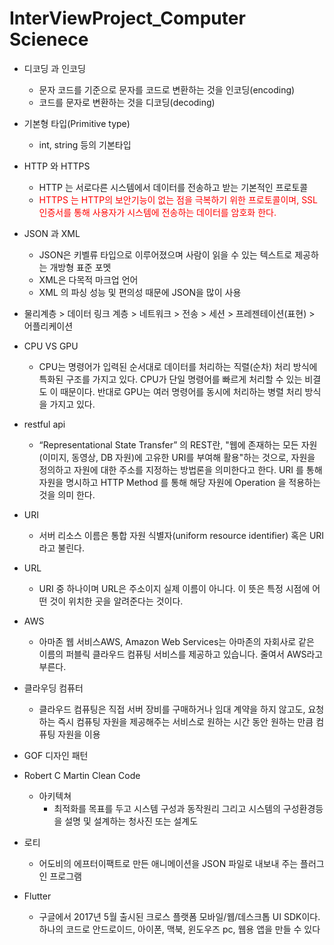 # InterViewProject_Computer Scienece

* 디코딩 과 인코딩
  * 문자 코드를 기준으로 문자를 코드로 변환하는 것을 인코딩(encoding)
  * 코드를 문자로 변환하는 것을 디코딩(decoding)

* 기본형 타입(Primitive type)
  * int, string 등의 기본타입

* HTTP 와 HTTPS
    * HTTP 는 서로다른 시스템에서 데이터를 전송하고 받는 기본적인 프로토콜
    * <span style="color:red">HTTPS 는 HTTP의 보안기능이 없는 점을 극복하기 위한 프로토콜이며, SSL 인증서를 통해 사용자가 시스템에 전송하는 데이터를 암호화 한다.</span>
    
* JSON 과 XML
    * JSON은 키벨류 타입으로 이루어졌으며 사람이 읽을 수 있는 텍스트로 제공하는 개방형 표준 포멧
    * XML은 다목적 마크업 언어
    * XML 의 파싱 성능 및 편의성 때문에 JSON을 많이 사용

* 물리계층 > 데이터 링크 계층 > 네트워크 > 전송 > 세션 > 프레젠테이션(표현) > 어플리케이션 

* CPU VS GPU
  * CPU는 명령어가 입력된 순서대로 데이터를 처리하는 직렬(순차) 처리 방식에 특화된 구조를 가지고 있다. CPU가 단일 명령어를 빠르게 처리할 수 있는 비결도 이 때문이다. 반대로 GPU는 여러 명령어를 동시에 처리하는 병렬 처리 방식을 가지고 있다.

* restful api
   * “Representational State Transfer” 의 REST란, "웹에 존재하는 모든 자원(이미지, 동영상, DB 자원)에 고유한 URI를 부여해 활용"하는 것으로, 자원을 정의하고 자원에 대한 주소를 지정하는 방법론을 의미한다고 한다. URI 를 통해 자원을 명시하고 HTTP Method 를 통해 해당 자원에 Operation 을 적용하는 것을 의미 한다.

* URI 
   * 서버 리소스 이름은 통합 자원 식별자(uniform resource identifier) 혹은 URI라고 불린다.

* URL
   * URI 중 하나이며 URL은 주소이지 실제 이름이 아니다. 이 뜻은 특정 시점에 어떤 것이 위치한 곳을 알려준다는 것이다. 

* AWS
   * 아마존 웹 서비스AWS, Amazon Web Services는 아마존의 자회사로 같은 이름의 퍼블릭 클라우드 컴퓨팅 서비스를 제공하고 있습니다. 줄여서 AWS라고 부른다.

* 클라우딩 컴퓨터
   * 클라우드 컴퓨팅은 직접 서버 장비를 구매하거나 임대 계약을 하지 않고도, 요청하는 즉시 컴퓨팅 자원을 제공해주는 서비스로 원하는 시간 동안 원하는 만큼 컴퓨팅 자원을 이용

* GOF 디자인 패턴

* Robert C Martin Clean Code
  * 아키텍쳐
    * 최적화를 목표를 두고 시스템 구성과 동작원리 그리고 시스템의 구성환경등을 설명 및 설계하는 청사진 또는 설계도

* 로티
  * 어도비의 에프터이팩트로 만든 애니메이션을 JSON 파일로 내보내 주는 플러그인 프로그램

* Flutter
  * 구글에서 2017년 5월 출시된 크로스 플랫폼 모바일/웹/데스크톱 UI SDK이다. 하나의 코드로 안드로이드, 아이폰, 맥북, 윈도우즈 pc, 웹용 앱을 만들 수 있다
